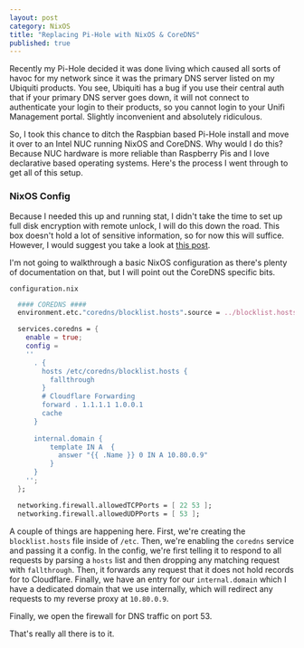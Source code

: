 ```yaml
---
layout: post
category: NixOS
title: "Replacing Pi-Hole with NixOS & CoreDNS"
published: true
---
```


Recently my Pi-Hole decided it was done living which caused all sorts of havoc for my network since it was the primary DNS server listed on my Ubiquiti products. You see, Ubiquiti has a bug if you use their central auth that if your primary DNS server goes down, it will not connect to authenticate your login to their products, so you cannot login to your Unifi Management portal. Slightly inconvenient and absolutely ridiculous.

So, I took this chance to ditch the Raspbian based Pi-Hole install and move it over to an Intel NUC running NixOS and CoreDNS. Why would I do this? Because NUC hardware is more reliable than Raspberry Pis and I love declarative based operating systems. Here's the process I went through to get all of this setup.

### NixOS Config

Because I needed this up and running stat, I didn't take the time to set up full disk encryption with remote unlock, I will do this down the road. This box doesn't hold a lot of sensitive information, so for now this will suffice. However, I would suggest you take a look at [this post](https://discourse.nixos.org/t/disk-encryption-on-nixos-servers-how-when-to-unlock/5030/3).

I'm not going to walkthrough a basic NixOS configuration as there's plenty of documentation on that, but I will point out the CoreDNS specific bits.

`configuration.nix`

``` nix
  #### COREDNS ####
  environment.etc."coredns/blocklist.hosts".source = ../blocklist.hosts;

  services.coredns = {
    enable = true;
    config =
    ''
      . {
        hosts /etc/coredns/blocklist.hosts {
          fallthrough
        }
        # Cloudflare Forwarding
        forward . 1.1.1.1 1.0.0.1
        cache
      }
      
      internal.domain {
          template IN A  {
            answer "{{ .Name }} 0 IN A 10.80.0.9"
          }
      }      
    '';
  }; 

  networking.firewall.allowedTCPPorts = [ 22 53 ];
  networking.firewall.allowedUDPPorts = [ 53 ];
```

A couple of things are happening here. First, we're creating the `blocklist.hosts` file inside of `/etc`. Then, we're enabling the `coredns` service and passing it a config. In the config, we're first telling it to respond to all requests by parsing a `hosts` list and then dropping any matching request with `fallthrough`. Then, it forwards any request that it does not hold records for to Cloudflare. Finally, we have an entry for our `internal.domain` which I have a dedicated domain that we use internally, which will redirect any requests to my reverse proxy at `10.80.0.9`. 

Finally, we open the firewall for DNS traffic on port 53.

That's really all there is to it. 